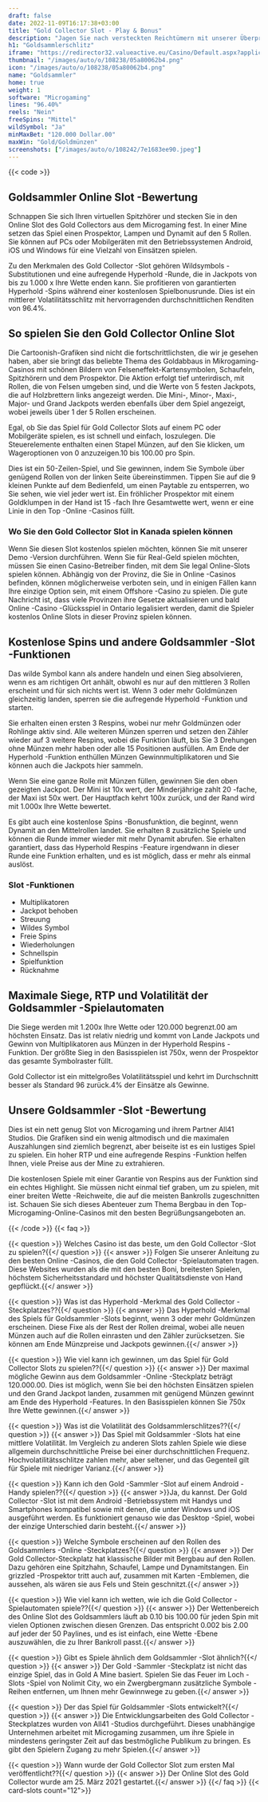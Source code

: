 ```yaml
---
draft: false
date: 2022-11-09T16:17:38+03:00
title: "Gold Collector Slot - Play & Bonus"
description: "Jagen Sie nach versteckten Reichtümern mit unserer Überprüfung des Goldsammlers -Online Slot. Wir untersuchen das Gameplay, die Funktionen und das Spielen mit den besten Casino -Angeboten."
h1: "Goldsammlerschlitz"
iframe: "https://redirector32.valueactive.eu/Casino/Default.aspx?applicationid=4023&serverid=22619&gameid=goldCollectorDesktop&ul=en&variant=uat-demo&sext1=demo&sext2=demo&lobbyURL="
thumbnail: "/images/auto/o/108238/05a80062b4.png"
icon: "/images/auto/o/108238/05a80062b4.png"
name: "Goldsammler"
home: true
weight: 1
software: "Microgaming"
lines: "96.40%"
reels: "Nein"
freeSpins: "Mittel"
wildSymbol: "Ja"
minMaxBet: "120.000 Dollar.00"
maxWin: "Gold/Goldmünzen"
screenshots: ["/images/auto/o/108242/7e1683ee90.jpeg"]
---
```


{{< code >}}<h2>Goldsammler Online Slot -Bewertung</h2><p>Schnappen Sie sich Ihren virtuellen Spitzhörer und stecken Sie in den Online Slot des Gold Collectors aus dem Microgaming fest. In einer Mine setzen das Spiel einen Prospektor, Lampen und Dynamit auf den 5 Rollen. Sie können auf PCs oder Mobilgeräten mit den Betriebssystemen Android, iOS und Windows für eine Vielzahl von Einsätzen spielen.</p><p>Zu den Merkmalen des Gold Collector -Slot gehören Wildsymbols -Substitutionen und eine aufregende Hyperhold -Runde, die in Jackpots von bis zu 1.000 x Ihre Wette enden kann. Sie profitieren von garantierten Hyperhold -Spins während einer kostenlosen Spielbonusrunde. Dies ist ein mittlerer Volatilitätsschlitz mit hervorragenden durchschnittlichen Renditen von 96.4%.</p><h2>So spielen Sie den Gold Collector Online Slot</h2><p>Die Cartoonish-Grafiken sind nicht die fortschrittlichsten, die wir je gesehen haben, aber sie bringt das beliebte Thema des Goldabbaus in Mikrogaming-Casinos mit schönen Bildern von Felseneffekt-Kartensymbolen, Schaufeln, Spitzhörern und dem Prospektor. Die Aktion erfolgt tief unterirdisch, mit Rollen, die von Felsen umgeben sind, und die Werte von 5 festen Jackpots, die auf Holzbrettern links angezeigt werden. Die Mini-, Minor-, Maxi-, Major- und Grand Jackpots werden ebenfalls über dem Spiel angezeigt, wobei jeweils über 1 der 5 Rollen erscheinen.</p><p>Egal, ob Sie das Spiel für Gold Collector Slots auf einem PC oder Mobilgeräte spielen, es ist schnell und einfach, loszulegen. Die Steuerelemente enthalten einen Stapel Münzen, auf den Sie klicken, um Wageroptionen von 0 anzuzeigen.10 bis 100.00 pro Spin.</p><p>Dies ist ein 50-Zeilen-Spiel, und Sie gewinnen, indem Sie Symbole über genügend Rollen von der linken Seite übereinstimmen. Tippen Sie auf die 9 kleinen Punkte auf dem Bedienfeld, um einen Paytable zu entsperren, wo Sie sehen, wie viel jeder wert ist. Ein fröhlicher Prospektor mit einem Goldklumpen in der Hand ist 15 -fach Ihre Gesamtwette wert, wenn er eine Linie in den Top -Online -Casinos füllt.</p><h3>Wo Sie den Gold Collector Slot in Kanada spielen können</h3><p>Wenn Sie diesen Slot kostenlos spielen möchten, können Sie mit unserer Demo -Version durchführen. Wenn Sie für Real-Geld spielen möchten, müssen Sie einen Casino-Betreiber finden, mit dem Sie legal Online-Slots spielen können. Abhängig von der Provinz, die Sie in Online -Casinos befinden, können möglicherweise verboten sein, und in einigen Fällen kann Ihre einzige Option sein, mit einem Offshore -Casino zu spielen. Die gute Nachricht ist, dass viele Provinzen ihre Gesetze aktualisieren und bald Online -Casino -Glücksspiel in Ontario legalisiert werden, damit die Spieler kostenlos Online Slots in dieser Provinz spielen können.</p><h2>Kostenlose Spins und andere Goldsammler -Slot -Funktionen</h2><p>Das wilde Symbol kann als andere handeln und einen Sieg absolvieren, wenn es am richtigen Ort anhält, obwohl es nur auf den mittleren 3 Rollen erscheint und für sich nichts wert ist. Wenn 3 oder mehr Goldmünzen gleichzeitig landen, sperren sie die aufregende Hyperhold -Funktion und starten.</p><p>Sie erhalten einen ersten 3 Respins, wobei nur mehr Goldmünzen oder Rohlinge aktiv sind. Alle weiteren Münzen sperren und setzen den Zähler wieder auf 3 weitere Respins, wobei die Funktion läuft, bis Sie 3 Drehungen ohne Münzen mehr haben oder alle 15 Positionen ausfüllen. Am Ende der Hyperhold -Funktion enthüllen Münzen Gewinnmultiplikatoren und Sie können auch die Jackpots hier sammeln.</p><p>Wenn Sie eine ganze Rolle mit Münzen füllen, gewinnen Sie den oben gezeigten Jackpot. Der Mini ist 10x wert, der Minderjährige zahlt 20 -fache, der Maxi ist 50x wert. Der Hauptfach kehrt 100x zurück, und der Rand wird mit 1.000x Ihre Wette bewertet.</p><p>Es gibt auch eine kostenlose Spins -Bonusfunktion, die beginnt, wenn Dynamit an den Mittelrollen landet. Sie erhalten 8 zusätzliche Spiele und können die Runde immer wieder mit mehr Dynamit abrufen. Sie erhalten garantiert, dass das Hyperhold Respins -Feature irgendwann in dieser Runde eine Funktion erhalten, und es ist möglich, dass er mehr als einmal auslöst.</p><h3>
Slot -Funktionen</h3><ul>
<li></span>
Multiplikatoren</li>
<li></span>
Jackpot behoben</li>
<li></span>
Streuung</li>
<li></span>
Wildes Symbol</li>
<li></span>
Freie Spins</li>
<li></span>
Wiederholungen</li>
<li></span>
Schnellspin</li>
<li></span>
Spielfunktion</li>
<li></span>
Rücknahme</li></ul><h2>Maximale Siege, RTP und Volatilität der Goldsammler -Spielautomaten</h2><p>Die Siege werden mit 1.200x Ihre Wette oder 120.000 begrenzt.00 am höchsten Einsatz. Das ist relativ niedrig und kommt von Lande Jackpots und Gewinn von Multiplikatoren aus Münzen in der Hyperhold Respins -Funktion. Der größte Sieg in den Basisspielen ist 750x, wenn der Prospektor das gesamte Symbolraster füllt.</p><p>Gold Collector ist ein mittelgroßes Volatilitätsspiel und kehrt im Durchschnitt besser als Standard 96 zurück.4% der Einsätze als Gewinne.</p><h2>Unsere Goldsammler -Slot -Bewertung</h2><p>Dies ist ein nett genug Slot von Microgaming und ihrem Partner All41 Studios. Die Grafiken sind ein wenig altmodisch und die maximalen Auszahlungen sind ziemlich begrenzt, aber beiseite ist es ein lustiges Spiel zu spielen. Ein hoher RTP und eine aufregende Respins -Funktion helfen Ihnen, viele Preise aus der Mine zu extrahieren.</p><p>Die kostenlosen Spiele mit einer Garantie von Respins aus der Funktion sind ein echtes Highlight. Sie müssen nicht einmal tief graben, um zu spielen, mit einer breiten Wette -Reichweite, die auf die meisten Bankrolls zugeschnitten ist. Schauen Sie sich dieses Abenteuer zum Thema Bergbau in den Top-Microgaming-Online-Casinos mit den besten Begrüßungsangeboten an.</p>
{{< /code >}}
{{< faq >}}

{{< question >}} Welches Casino ist das beste, um den Gold Collector -Slot zu spielen?{{</ question >}}
{{< answer >}} Folgen Sie unserer Anleitung zu den besten Online -Casinos, die den Gold Collector -Spielautomaten tragen. Diese Websites wurden als die mit den besten Boni, breitesten Spielen, höchstem Sicherheitsstandard und höchster Qualitätsdienste von Hand gepflückt.{{</ answer >}}

{{< question >}} Was ist das Hyperhold -Merkmal des Gold Collector -Steckplatzes??{{</ question >}}
{{< answer >}} Das Hyperhold -Merkmal des Spiels für Goldsammler -Slots beginnt, wenn 3 oder mehr Goldmünzen erscheinen. Diese Fixe als der Rest der Rollen dreimal, wobei alle neuen Münzen auch auf die Rollen einrasten und den Zähler zurücksetzen. Sie können am Ende Münzpreise und Jackpots gewinnen.{{</ answer >}}

{{< question >}} Wie viel kann ich gewinnen, um das Spiel für Gold Collector Slots zu spielen??{{</ question >}}
{{< answer >}} Der maximal mögliche Gewinn aus dem Goldsammler -Online -Steckplatz beträgt 120.000.00. Dies ist möglich, wenn Sie bei den höchsten Einsätzen spielen und den Grand Jackpot landen, zusammen mit genügend Münzen gewinnt am Ende des Hyperhold -Features. In den Basisspielen können Sie 750x Ihre Wette gewinnen.{{</ answer >}}

{{< question >}} Was ist die Volatilität des Goldsammlerschlitzes??{{</ question >}}
{{< answer >}} Das Spiel mit Goldsammler -Slots hat eine mittlere Volatilität. Im Vergleich zu anderen Slots zahlen Spiele wie diese allgemein durchschnittliche Preise bei einer durchschnittlichen Frequenz. Hochvolatilitätsschlitze zahlen mehr, aber seltener, und das Gegenteil gilt für Spiele mit niedriger Varianz.{{</ answer >}}

{{< question >}} Kann ich den Gold -Sammler -Slot auf einem Android -Handy spielen??{{</ question >}}
{{< answer >}}Ja, du kannst. Der Gold Collector -Slot ist mit dem Android -Betriebssystem mit Handys und Smartphones kompatibel sowie mit denen, die unter Windows und iOS ausgeführt werden. Es funktioniert genauso wie das Desktop -Spiel, wobei der einzige Unterschied darin besteht.{{</ answer >}}

{{< question >}} Welche Symbole erscheinen auf den Rollen des Goldsammlers -Online -Steckplatzes?{{</ question >}}
{{< answer >}} Der Gold Collector-Steckplatz hat klassische Bilder mit Bergbau auf den Rollen. Dazu gehören eine Spitzhahn, Schaufel, Lampe und Dynamitstangen. Ein grizzled -Prospektor tritt auch auf, zusammen mit Karten -Emblemen, die aussehen, als wären sie aus Fels und Stein geschnitzt.{{</ answer >}}

{{< question >}} Wie viel kann ich wetten, wie ich die Gold Collector -Spielautomaten spiele??{{</ question >}}
{{< answer >}} Der Wettenbereich des Online Slot des Goldsammlers läuft ab 0.10 bis 100.00 für jeden Spin mit vielen Optionen zwischen diesen Grenzen. Das entspricht 0.002 bis 2.00 auf jeder der 50 Paylines, und es ist einfach, eine Wette -Ebene auszuwählen, die zu Ihrer Bankroll passt.{{</ answer >}}

{{< question >}} Gibt es Spiele ähnlich dem Goldsammler -Slot ähnlich?{{</ question >}}
{{< answer >}} Der Gold -Sammler -Steckplatz ist nicht das einzige Spiel, das in Gold A Mine basiert. Spielen Sie das Feuer im Loch -Slots -Spiel von Nolimit City, wo ein Zwergbergmann zusätzliche Symbole -Reihen entfernen, um Ihnen mehr Gewinnwege zu geben.{{</ answer >}}

{{< question >}} Der das Spiel für Goldsammler -Slots entwickelt?{{</ question >}}
{{< answer >}} Die Entwicklungsarbeiten des Gold Collector -Steckplatzes wurden von All41 -Studios durchgeführt. Dieses unabhängige Unternehmen arbeitet mit Microgaming zusammen, um ihre Spiele in mindestens geringster Zeit auf das bestmögliche Publikum zu bringen. Es gibt den Spielern Zugang zu mehr Spielen.{{</ answer >}}

{{< question >}} Wann wurde der Gold Collector Slot zum ersten Mal veröffentlicht??{{</ question >}}
{{< answer >}} Der Online Slot des Gold Collector wurde am 25. März 2021 gestartet.{{</ answer >}}
{{</ faq >}}
{{< card-slots count="12">}}